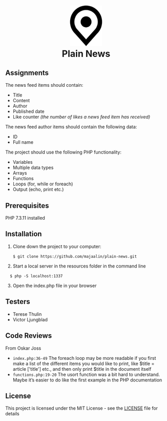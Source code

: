 <h1 align="center">
    <br>
    <img src="image/logo.png" alt="Plain News" width="100">
    <br>
        Plain News
    <br>
</h1>

## Assignments

The news feed items should contain:

- Title
- Content
- Author
- Published date
- Like counter _(the number of likes a news feed item has received)_

The news feed author items should contain the following data:
- ID
- Full name

The project should use the following PHP functionality:
- Variables
- Multiple data types
- Arrays
- Functions
- Loops (for, while or foreach)
- Output (echo, print etc.)

## Prerequisites

PHP 7.3.11 installed

## Installation
1. Clone down the project to your computer:

    ```
    $ git clone https://github.com/majaalin/plain-news.git
     ```
2. Start a local server in the resources folder in the command line

  ```
    $ php -S localhost:1337
   ```
3. Open the index.php file in your browser

## Testers
- Terese Thulin
- Victor Ljungblad

## Code Reviews
From Oskar Joss
- `index.php:36-49` The foreach loop may be more readable if you first make a list of the different items you would like to print, like $title = article ['title'] etc., and then only print $title in the document itself
- `functions.php:19-20` The usort function was a bit hard to understand. Maybe it’s easier to do like the first example in the PHP documentation

## License
This project is licensed under the MIT License - see the [LICENSE](LICENSE) file for details

